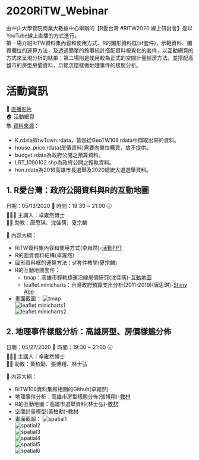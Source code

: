 # 2020RiTW_Webinar
由中山大學管院商業大數據中心舉辦的【R愛台灣 #RiTW2020 線上研討會】是以YouTube線上直播的方式進行。 <br>
第一場介紹RiTW資料集內容和使用方式、R的圖形資料框(sf套件)，示範資料、圖資欄位的運算方法，及透過簡單的敘事統計搭配資料視覺化的套件，以互動網頁的方式來呈現分析的結果；第二場則是使用較為正式的空間計量經濟方法，並搭配高雄市的房型房價資料，示範怎麼樣做地理事件的樣態分析。

# 活動資訊

🎤 [直播影片](https://www.youtube.com/playlist?list=PLvOqBoPSLQJcY8vf_nHyYgdYll5wHUNFu) <br>
🏠 [活動網頁](https://bap.cm.nsysu.edu.tw/?page_id=3637) <br>
📚 [資料來源](https://github.com/gtonychuo/RiTW108)：
+ K.rdata與twTown.rdata，皆是從GeoTW108.rdata中擷取出來的資料。
+ house_price.rdata(房價資料)需要向單位購買，故不提供。
+ budget.rdata為政府公開之預算資料。
+ LRT_1090102.shp為政府公開之輕軌資料。
+ hen.rdata為2018高雄市長選舉及2020總統大選選舉資料。

## 1. R愛台灣：政府公開資料與R的互動地圖
日期：05/13/2020 📅     時間：19:30 ~ 21:00 🕢 <br>
👨🏻‍🎓 主講人：卓雍然博士 <br>
👩‍🏫 助教：唐思琪、沈佳蒨、夏宗麟 <br>

🎯 內容大綱：
+ RiTW資料集內容和使用方式(卓雍然)-[活動PPT](https://drive.google.com/drive/folders/1AE_uhZWc4j2r1kqxAdU-iQxFor8Qc0F0)
+ R的圖資資料結構(卓雍然)
+ 圖形資料框的運算方法：sf套件教學(夏宗麟)
+ R的互動地圖套件：
  + tmap：高雄市輕軌捷運沿線房價研究(沈佳蒨)-[互動地圖](https://ritatang242.github.io/2020RiTW_Webinar/tmap_demo/tmap_demo.html)
  + leaflet.minicharts：台灣政府預算支出分析(2011-2019)(唐思琪)-[Shiny App](https://ritatang.shinyapps.io/twGovExp/)
+ 畫面截圖：
![tmap](https://ritatang242.github.io/2020RiTW_Webinar/pic/tmap.png)  <br>
![leaflet.minicharts1](https://ritatang242.github.io/2020RiTW_Webinar/pic/leaflet_minicharts1.png)  <br>
![leaflet.minicharts2](https://ritatang242.github.io/2020RiTW_Webinar/pic/leaflet_minicharts2.png)  <br>

  
## 2. 地理事件樣態分析：高雄房型、房價樣態分佈
日期：05/27/2020 📅     時間：19:30 ~ 21:00 🕢 <br>
👨🏻‍🎓 主講人：卓雍然博士 <br>
👩‍🏫 助教：黃柏勳、張博翔、林士弘 <br>

🎯 內容大綱：
+ RiTW108資料集和相關的Github(卓雍然)
+ 地理事件分析：高雄市房型樣態分佈(張博翔)-[教材](https://ritatang242.github.io/2020RiTW_Webinar/spatial_model/%E5%9C%B0%E7%90%86%E7%89%A9%E4%BB%B6%E5%88%86%E6%9E%90.html)
+ R的互動地圖：高雄市選舉資料(林士弘)-[教材](https://ritatang242.github.io/2020RiTW_Webinar/spatial_model/vote_demo.html)
+ 空間計量模型(黃柏勳)-[教材](https://ritatang242.github.io/2020RiTW_Webinar/spatial_model/Webinar_spatial.html)
+ 畫面截圖：
![spatial1](https://ritatang242.github.io/2020RiTW_Webinar/pic/spatial1.png)  <br>
![spatial2](https://ritatang242.github.io/2020RiTW_Webinar/pic/spatial2.png)  <br>
![spatial3](https://ritatang242.github.io/2020RiTW_Webinar/pic/spatial3.png)  <br>
![spatial4](https://ritatang242.github.io/2020RiTW_Webinar/pic/spatial4.png)  <br>
![spatial5](https://ritatang242.github.io/2020RiTW_Webinar/pic/spatial5.png)  <br>
![spatial6](https://ritatang242.github.io/2020RiTW_Webinar/pic/spatial6.png)  <br>
